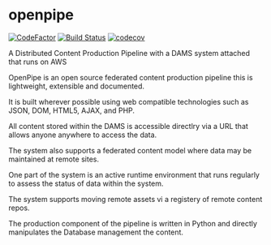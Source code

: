 # openpipe
[![CodeFactor](https://www.codefactor.io/repository/github/mec402/openpipe/badge/master)](https://www.codefactor.io/repository/github/mec402/openpipe/overview/master)
[![Build Status](https://travis-ci.com/MEC402/openpipe.svg?branch=master)](https://travis-ci.com/MEC402/openpipe)
[![codecov](https://codecov.io/gh/MEC402/openpipe/branch/master/graph/badge.svg)](https://codecov.io/gh/MEC402/openpipe)

A Distributed Content Production Pipeline with a DAMS system attached that runs on AWS

OpenPipe is an open source federated content production pipeline this is lightweight, extensible and documented.

It is built wherever possible using web compatible technologies such as JSON, DOM, HTML5, AJAX, and PHP.

All content stored within the DAMS is accessible directlry via a URL that allows anyone anywhere to access the data.

The system also supports a federated content model where data may be maintained at remote sites.

One part of the system is an active runtime environment that runs regularly to assess the status of data within the system.

The system supports moving remote assets vi a registery of remote content repos.

The production component of the pipeline is written in Python and directly manipulates the Database management the content.

